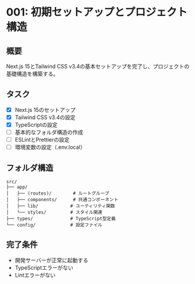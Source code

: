# 001: 初期セットアップとプロジェクト構造

## 概要
Next.js 15とTailwind CSS v3.4の基本セットアップを完了し、プロジェクトの基礎構造を構築する。

## タスク
- [x] Next.js 15のセットアップ
- [x] Tailwind CSS v3.4の設定
- [x] TypeScriptの設定
- [ ] 基本的なフォルダ構造の作成
- [ ] ESLintとPrettierの設定
- [ ] 環境変数の設定（.env.local）

## フォルダ構造
```
src/
├── app/
│   ├── (routes)/        # ルートグループ
│   ├── components/      # 共通コンポーネント
│   ├── lib/            # ユーティリティ関数
│   └── styles/         # スタイル関連
├── types/              # TypeScript型定義
└── config/             # 設定ファイル
```

## 完了条件
- 開発サーバーが正常に起動する
- TypeScriptエラーがない
- Lintエラーがない